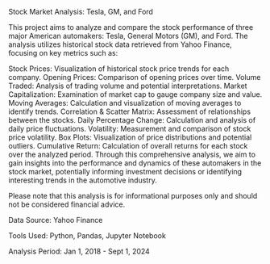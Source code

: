 Stock Market Analysis: Tesla, GM, and Ford

This project aims to analyze and compare the stock performance of three major American automakers: Tesla, General Motors (GM), and Ford. The analysis utilizes historical stock data retrieved from Yahoo Finance, focusing on key metrics such as:

Stock Prices: Visualization of historical stock price trends for each company.
Opening Prices: Comparison of opening prices over time.
Volume Traded: Analysis of trading volume and potential interpretations.
Market Capitalization: Examination of market cap to gauge company size and value.
Moving Averages: Calculation and visualization of moving averages to identify trends.
Correlation & Scatter Matrix: Assessment of relationships between the stocks.
Daily Percentage Change: Calculation and analysis of daily price fluctuations.
Volatility: Measurement and comparison of stock price volatility.
Box Plots: Visualization of price distributions and potential outliers.
Cumulative Return: Calculation of overall returns for each stock over the analyzed period.
Through this comprehensive analysis, we aim to gain insights into the performance and dynamics of these automakers in the stock market, potentially informing investment decisions or identifying interesting trends in the automotive industry.

Please note that this analysis is for informational purposes only and should not be considered financial advice.

Data Source: Yahoo Finance

Tools Used: Python, Pandas, Jupyter Notebook

Analysis Period: Jan 1, 2018 - Sept 1, 2024
